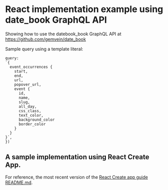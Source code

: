 # React implementation example using date_book GraphQL API 

Showing how to use the datebook_book GraphQL API at https://github.com/gemvein/date_book

Sample query using a template literal:

    query: 
    `{
      event_occurrences {
        start,
        end,
        url,
        popover_url,
        event {
          id,
          name,
          slug,
          all_day,
          css_class,
          text_color,
          background_color
          border_color
        } 
      }
    }`,
    })
          

## A sample implementation using React Create App.  

For reference, the most recent version of the [React Create app guide README.md](https://github.com/facebookincubator/create-react-app/blob/master/packages/react-scripts/template/README.md).



